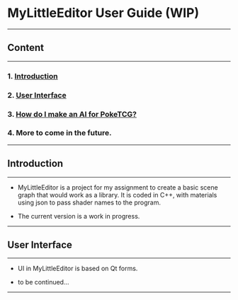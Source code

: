 # MyLittleEditor User Guide (WIP)

___

## **Content**
___
### 1. **[Introduction](#introduction)**
### 2. **[User Interface](#making-cards-and-decks)**
### 3. **[How do I make an AI for PokeTCG?](#making-ais)**
### 4. **More to come in the future.**
___

## **Introduction**
___

- MyLittleEditor is a project for my assignment to create a basic scene graph that would work as a library. It is coded in C++, with materials using json to pass shader names to the program.

- The current version is a work in progress.

___

## **User Interface**
___

- UI in MyLittleEditor is based on Qt forms.

- to be continued...

___